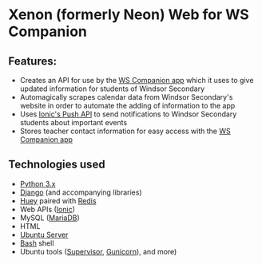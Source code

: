 # Xenon (formerly Neon) Web for WS Companion

## Features:
* Creates an API for use by the [WS Companion app](https://github.com/MaldorLevr/xenon) which it uses to give updated information for students of Windsor Secondary
* Automagically scrapes calendar data from Windsor Secondary's website in order to automate the adding of information to the app
* Uses [Ionic's Push API](https://docs.ionic.io/services/push/) to send notifications to Windsor Secondary students about important events
* Stores teacher contact information for easy access with the [WS Companion app](https://github.com/MaldorLevr/xenon)

## Technologies used
* [Python 3.x](https://www.python.org/)
* [Django](https://www.djangoproject.com/) (and accompanying libraries)
* [Huey](https://huey.readthedocs.io/en/latest/) paired with [Redis](http://redis.io/)
* Web APIs ([Ionic](http://ionic.io/))
* MySQL ([MariaDB](https://mariadb.org/))
* HTML
* [Ubuntu Server](http://www.ubuntu.com/download/server)
* [Bash](https://www.gnu.org/software/bash/) shell
* Ubuntu tools ([Supervisor](http://supervisord.org/), [Gunicorn](http://gunicorn.org/)), and more)
